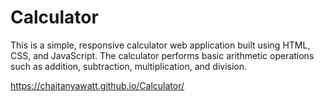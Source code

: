 # Calculator

This is a simple, responsive calculator web application built using HTML, CSS, and JavaScript. The calculator performs basic arithmetic operations such as addition, subtraction, multiplication, and division. 

https://chaitanyawatt.github.io/Calculator/
